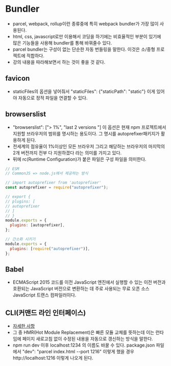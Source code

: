 # Bundler

- parcel, webpack, rollup이런 종류중에 특히 webpack bundler가 가장 많이 사용된다.
- html, css, javascript로만 이용해서 코딩을 하기에는 비효율적인 부분이 있기에 많은 기능들을 사용해 bundler를 통해 바꿔줄수 있다.
- parcel bundler는 구성이 없는 단순한 자동 번들링을 말한다. 이것은 소/중형 프로젝트에 적합하다.
- 강의 내용을 따라해보면서 하는 것이 좋을 것 같다.

## favicon
- staticFiles의 옵션을 넣어줘서 "staticFiles": {"staticPath": "static"} 이게 있어야 자동으로 정적 파일을 연결할 수 있다.

## browserslist
- "browserslist": ["> 1%", "last 2 versions "] 이 옵션은 현재 npm 프로젝트에서 지원할 브라우저의 범위를 명시하는 용도이다. 그 명시를 autoprefixer패키지가 활용하게 된다.
- 전세계의 점유율이 1%이상인 모든 브라우저 그리고 해당하는 브라우저의 마지막의 2개 버전까지 전부 다 지원하겠다 라는 의미를 가지고 있다.
- 뒤에 rc(Runtime Configuration)가 붙은 파일은 구성 파일을 의미한다.

```js
// ESM
// CommonJS => node.js에서 제공하는 방식

// import autoprefixer from 'autoprefixer'
const autoprefixer = require("autoprefixer");

// export {
// plugins: [
// autoprefixer
// ]
// }
module.exports = {
  plugins: [autoprefixer],
};

// 간소화 시키기
module.exports = {
  plugins: [require("autoprefixer")],
};

```

## Babel
- ECMAScript 2015 코드를 이전 JavaScript 엔진에서 실행할 수 있는 이전 버전과 호환되는 JavaScript 버전으로 변환하는 데 주로 사용되는 무료 오픈 소스 JavaScript 트랜스 컴파일러이다.

## CLI(커맨드 라인 인터페이스)
- [자세한 사항](https://ko.parceljs.org/cli.html)
- 그 중 HMR(Hot Module Replacement)은 빠른 모듈 교체를 뜻하는데 이는 런타임에 페이지 새로고침 없이 수정된 내용을 자동으로 갱신하는 방식을 말한다.
- npm run dev 이후 localhost:1234 의 이름도 바꿀 수 있다. package.json 파일에서 "dev": "parcel index.html --port 1216" 이렇게 했을 경우 http://localhost:1216 이렇게 나오게 된다.












